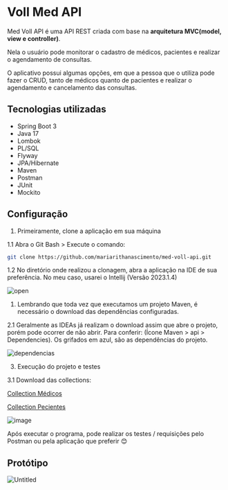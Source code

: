 # Voll Med API

Med Voll API é uma API REST criada com base na **arquitetura MVC(model, view e controller)**.

Nela o usuário pode monitorar o cadastro de médicos, pacientes e realizar o agendamento de consultas.

O aplicativo possui algumas opções, em que a pessoa que o utiliza pode fazer o CRUD, tanto de médicos quanto de pacientes e realizar o agendamento e cancelamento das consultas.

## **Tecnologias utilizadas**

- Spring Boot 3
- Java 17
- Lombok
- PL/SQL
- Flyway
- JPA/Hibernate
- Maven
- Postman
- JUnit
- Mockito


## Configuração

1. Primeiramente, clone a aplicação em sua máquina

1.1 Abra o Git Bash > Execute o comando:

```bash
git clone https://github.com/mariarithanascimento/med-voll-api.git
```

1.2 No diretório onde realizou a clonagem, abra a aplicação na IDE de sua preferência. No meu caso, usarei o Intellij (Versão 2023.1.4)

![open](https://github.com/mariarithanascimento/med-voll-api/assets/98103720/478cd896-b18c-406b-94e1-92319fd9d902)

1. Lembrando que toda vez que executamos um projeto Maven, é necessário o download das dependências configuradas. 

2.1 Geralmente as IDEAs já realizam o download assim que abre o projeto, porém pode ocorrer de não abrir. Para conferir: (Ícone Maven > api > Dependencies). Os grifados em azul, são as dependências do projeto.

![dependencias](https://github.com/mariarithanascimento/med-voll-api/assets/98103720/9412611e-7883-49ed-ae95-66642174d92e)


3. Execução do projeto e testes

3.1 Download das collections:

<a href="/src/main/resources/collections/Medicos.postman_collection.json" download='Medicos.postman_collection.json'>Collection Médicos</a>

<a href="/src/main/resources/collections/Pacientes.postman_collection.json" download='Pacientes.postman_collection.json'>Collection Pecientes</a>

![image](https://github.com/mariarithanascimento/med-voll-api/assets/98103720/4588e5cf-05be-4b52-b30a-ffd800b6c5aa)

Após executar o programa, pode realizar os testes / requisições pelo Postman ou pela aplicação que preferir 😊


## Protótipo

![Untitled](https://github.com/mariarithanascimento/med-voll-api/assets/98103720/1d8902b8-f3bf-4602-a435-b2704ead6483)

